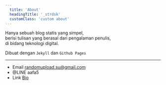 ```yaml
---
  title: 'About'
  headingTitle: '_strdsk'
  customClass: 'custom about'
---
```

Hanya sebuah blog statis yang simpel,<br>
berisi tulisan yang berasal dari pengalaman penulis,<br>
di bidang teknologi digital.

Dibuat dengan `Jekyll` dan `Github Pages`

---
- <span>Email</span> <span>randomupload.su@gmail.com</span>
- <span>@LINE</span> <span>aafa5</span>
- <span>Link</span> <span><a href="/about/bio">Bio</a></span>
